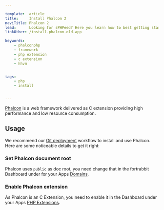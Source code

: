 ```yaml
---

template:  article
title:     Install Phalcon 2
naviTitle: Phalcon 2
lead:      Looking for sPHPeed? Here you learn how to best getting started with Phalcon 2 on fortrabbit.
linkOther: /install-phalcon-old-app

keywords:
    - phalconphp
    - framework
    - php extension
    - c extension
    - hhvm


tags:
    - php
    - install


---
```


[Phalcon](http://phalconphp.com/en/) is a web framework delivered as C extension providing high performance and low resource consumption.

## Usage

We recommend our [Git deployment](git) workflow to install and use Phalcon. Here are some noticeable details to get it right:

### Set Phalcon document root

Phalcon uses `public` as doc root, you need change that in the fortrabbit Dashboard under for your Apps [Domains]().

### Enable Phalcon extension

As Phalcon is an C Extension, you need to enable it in the Dashboard under your Apps [PHP Extensions](php-extensions#toc-frameworks).

